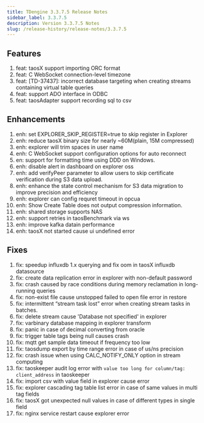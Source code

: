 ```yaml
---
title: TDengine 3.3.7.5 Release Notes
sidebar_label: 3.3.7.5
description: Version 3.3.7.5 Notes
slug: /release-history/release-notes/3.3.7.5
---
```


## Features
  1. feat: taosX support importing ORC format
  2. feat: C WebSocket connection-level timezone
  3. feat: [TD-37437]: incorrect database targeting when creating streams containing virtual table queries
  4. feat: support ADO interface in ODBC
  5. feat: taosAdapter support recording sql to csv

## Enhancements
  1. enh: set EXPLORER_SKIP_REGISTER=true to skip register in Explorer
  2. enh: reduce taosX binary size for nearly ~60M(plain, 15M compressed)
  3. enh: explorer will trim spaces in user name
  4. enh: C WebSocket support configuration options for auto reconnect
  5. en: support for formatting time using DDD on Windows.
  6. enh: disable alert in dashboard on explorer oss
  7. enh: add verifyPeer parameter to allow users to skip certificate verification during S3 data upload.
  8. enh: enhance the state control mechanism for S3 data migration to improve precision and efficiency
  9. enh: explorer can config requret timeout in opcua
 10. enh: Show Create Table does not output compression information.
 11. enh: shared storage supports NAS
 12. enh: support retries in taosBenchmark via ws
 13. enh: improve kafka datain performance
 14. enh: taosX not started cause ui undefined error

## Fixes
  1. fix: speedup influxdb 1.x querying and fix oom in taosX influxdb datasource
  2. fix: create data replication error in explorer with non-default password
  3. fix: crash caused by race conditions during memory reclamation in long-running queries
  4. fix: non-exist file cause unstopped failed to open file error in restore
  5. fix: intermittent “stream task lost” error when creating stream tasks in batches.
  6. fix: delete stream cause 'Database not specified' in explorer
  7. fix: varbinary database mapping in explorer transform
  8. fix: panic in case of decimal converting from oracle
  9. fix: trigger table tags being null causes crash
 10. fix: mqtt get sample data timeout if frequency too low
 11. fix: taosdump export by time range error in case of us/ns precision
 12. fix: crash issue when using CALC_NOTIFY_ONLY option in stream computing
 13. fix: taoskeeper audit log error with `value too long for column/tag: client_address` in taoskeeper
 14. fix: import csv with value field in explorer cause error
 15. fix: explorer cascading tag table list error in case of same values in multi tag fields
 16. fix: taosX got unexpected null values in case of different types in single field
 17. fix: nginx service restart cause explorer error

